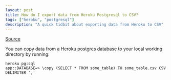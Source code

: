 ```yaml
---
layout: post
title: How do I export data from Heroku Postgresql to CSV?
tags: ["heroku", "postgresql"]
description: "A quick tidbit about exporting data from Heroku to CSV"
---
```

[Source](https://www.codeography.com/2016/02/11/export-heroku-postgres-to-csv.html)

You can copy data from a Heroku postgres database to your local working directory by running: 

```
heroku pg:sql 
app::DATABASE=> \copy (SELECT * FROM some_table) TO some_table.csv CSV DELIMITER ','
```
